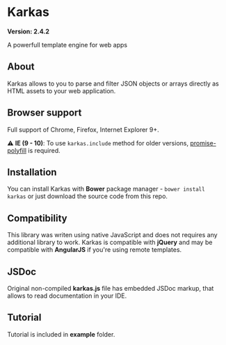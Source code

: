 # Karkas

**Version: 2.4.2**

A powerfull template engine for web apps

## About
Karkas allows to you to parse and filter JSON objects or arrays directly as HTML assets to your web application.

## Browser support
Full support of Chrome, Firefox, Internet Explorer 9+.

:warning: **IE (9 - 10)**: To use `karkas.include` method for older versions, [promise-polyfill](https://github.com/taylorhakes/promise-polyfill) is required.

## Installation
You can install Karkas with **Bower** package manager - `bower install karkas` or just download the source code from this repo.

## Compatibility
This library was writen using native JavaScript and does not requires any additional library to work.
Karkas is compatible with **jQuery** and may be compatible with **AngularJS** if you're using remote templates.


## JSDoc
Original non-compiled **karkas.js** file has embedded JSDoc markup, that allows to read documentation in your IDE.

## Tutorial

Tutorial is included in **example** folder.


